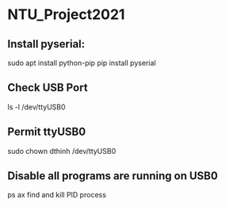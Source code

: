 # NTU_Project2021
## Install pyserial:
sudo apt install python-pip
pip install pyserial

## Check USB Port
ls -l /dev/ttyUSB0

## Permit ttyUSB0
sudo chown dthinh /dev/ttyUSB0

## Disable all programs are running on USB0
ps ax
find and kill PID process
